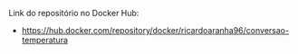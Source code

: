 Link do repositório no Docker Hub:

- https://hub.docker.com/repository/docker/ricardoaranha96/conversao-temperatura
